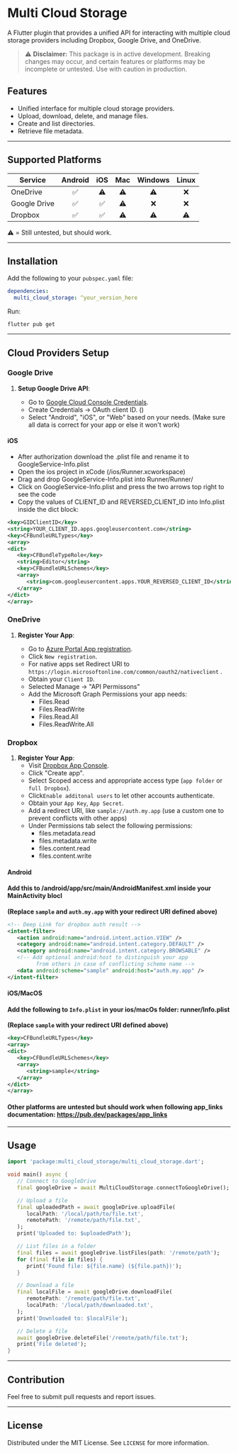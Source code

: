 # Multi Cloud Storage

A Flutter plugin that provides a unified API for interacting with multiple cloud storage providers including Dropbox, Google Drive, and OneDrive.

> ⚠️ **Disclaimer:** This package is in active development. Breaking changes may occur, and certain features or platforms may be incomplete or untested. Use with caution in production.


## Features

- Unified interface for multiple cloud storage providers.
- Upload, download, delete, and manage files.
- Create and list directories.
- Retrieve file metadata.

---

## Supported Platforms

| Service       | Android | iOS | Mac  | Windows | Linux |
| ------------- |:-------:|:---:|:----:|:-------:|:-----:|
| OneDrive      |    ✅    | ⚠️  | ⚠️   |   ⚠️    |  ❌   |
| Google Drive  |    ✅    | ✅  | ⚠️   |   ❌    |  ❌   |
| Dropbox       |    ✅    | ✅  | ⚠️   |   ⚠️    |  ⚠️   |

⚠️ = Still untested, but should work.

---

## Installation

Add the following to your `pubspec.yaml` file:

```yaml
dependencies:
  multi_cloud_storage: ^your_version_here
```

Run:

```shell
flutter pub get
```

---

## Cloud Providers Setup


### Google Drive

1. **Setup Google Drive API**:

   - Go to [Google Cloud Console Credentials](https://console.cloud.google.com/apis/credentials).
   - Create Credentials -> OAuth client ID. ()
   - Select "Android", "iOS", or "Web" based on your needs. (Make sure all data is correct for your app or else it won't work)

#### iOS

- After authorization download the .plist file and rename it to GoogleService-Info.plist
- Open the ios project in xCode (/ios/Runner.xcworkspace)
- Drag and drop GoogleService-Info.plist into Runner/Runner/
- Click on GoogleService-Info.plist and press the two arrows top right to see the code
- Copy the values of CLIENT_ID and REVERSED_CLIENT_ID into Info.plist inside the dict block:
```xml
<key>GIDClientID</key>
<string>YOUR_CLIENT_ID.apps.googleusercontent.com</string>
<key>CFBundleURLTypes</key>
<array>
<dict>
   <key>CFBundleTypeRole</key>
   <string>Editor</string>
   <key>CFBundleURLSchemes</key>
   <array>
      <string>com.googleusercontent.apps.YOUR_REVERSED_CLIENT_ID</string>
   </array>
</dict>
</array>
```


### OneDrive

1. **Register Your App**:

    - Go to [Azure Portal App registration](https://portal.azure.com/#view/Microsoft_AAD_RegisteredApps/ApplicationsListBlade).
    - Click `New registration`.
    - For native apps set Redirect URI to `https://login.microsoftonline.com/common/oauth2/nativeclient` .
    - Obtain your `Client ID`.
    - Selected Manage -> "API Permissons"
    - Add the Microsoft Graph Permissions your app needs:
      - Files.Read
      - Files.ReadWrite
      - Files.Read.All
      - Files.ReadWrite.All



### Dropbox

1. **Register Your App**:
   - Visit [Dropbox App Console](https://www.dropbox.com/developers/apps).
   - Click "Create app".
   - Select Scoped access and appropriate access type (`app folder` or `full Dropbox`).
   - Click`Enable additonal users` to let other accounts authenticate.
   - Obtain your `App Key`, `App Secret`.
   - Add a redirect URI, like `sample://auth.my.app` (use a custom one to prevent conflicts with other apps)
   - Under Permissions tab select the following permissions:
      - files.metadata.read
      - files.metadata.write
      - files.content.read
      - files.content.write


#### Android
#### Add this to /android/app/src/main/AndroidManifest.xml inside your MainActivity blocl
**(Replace `sample` and `auth.my.app` with your redirect URI defined above)**

```xml
<!-- Deep Link for dropbox auth result -->
<intent-filter>
   <action android:name="android.intent.action.VIEW" />
   <category android:name="android.intent.category.DEFAULT" />
   <category android:name="android.intent.category.BROWSABLE" />
   <!-- Add optional android:host to distinguish your app
         from others in case of conflicting scheme name -->
   <data android:scheme="sample" android:host="auth.my.app" />
</intent-filter>
```  


#### iOS/MacOS
#### Add the following to `Info.plist` in your ios/macOs folder: runner/Info.plist
**(Replace `sample` with your redirect URI defined above)**

```xml
<key>CFBundleURLTypes</key>
<array>
<dict>
   <key>CFBundleURLSchemes</key>
   <array>
      <string>sample</string>
   </array>
</dict>
</array>
```

#### Other platforms are untested but should work when following app_links documentation: https://pub.dev/packages/app_links


---

## Usage

```dart
import 'package:multi_cloud_storage/multi_cloud_storage.dart';

void main() async {
   // Connect to GoogleDrive
   final googleDrive = await MultiCloudStorage.connectToGoogleDrive(); // App registration required: https://console.cloud.google.com/apis/credentials

   // Upload a file
   final uploadedPath = await googleDrive.uploadFile(
      localPath: '/local/path/to/file.txt',
      remotePath: '/remote/path/file.txt',
   );
   print('Uploaded to: $uploadedPath');

   // List files in a folder
   final files = await googleDrive.listFiles(path: '/remote/path');
   for (final file in files) {
      print('Found file: ${file.name} (${file.path})');
   }

   // Download a file
   final localFile = await googleDrive.downloadFile(
      remotePath: '/remote/path/file.txt',
      localPath: '/local/path/downloaded.txt',
   );
   print('Downloaded to: $localFile');

   // Delete a file
   await googleDrive.deleteFile('/remote/path/file.txt');
   print('File deleted');
}

```

---


## Contribution

Feel free to submit pull requests and report issues.

---

## License

Distributed under the MIT License. See `LICENSE` for more information.
